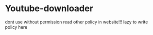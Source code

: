 # Youtube-downloader
dont use without permission
read other policy in website!!!
lazy to write policy here
